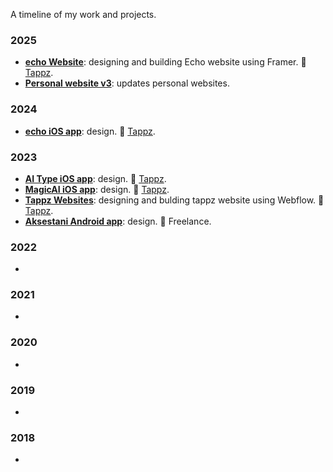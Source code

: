 
A timeline of my work and projects. 

### 2025
- **[echo Website](https://getecho.net/)**: designing and building Echo website using Framer. 💼 [Tappz](https://www.tappz.com/).  
- **[Personal website v3](https://iosipratama.com/)**: updates personal websites. 


### 2024
- **[echo iOS app](#)**: design. 💼 [Tappz](https://www.tappz.com/). 


### 2023
- **[AI Type iOS app](#)**: design. 💼 [Tappz](https://www.tappz.com/).
- **[MagicAI iOS app](#)**: design. 💼 [Tappz](https://www.tappz.com/).
- **[Tappz Websites](#)**: designing and bulding tappz website using Webflow. 💼 [Tappz](https://www.tappz.com/).
- **[Aksestani Android app](#)**: design. 🧢 Freelance.


### 2022
- 

### 2021
- 

### 2020
- 


### 2019
- 


### 2018
- 


